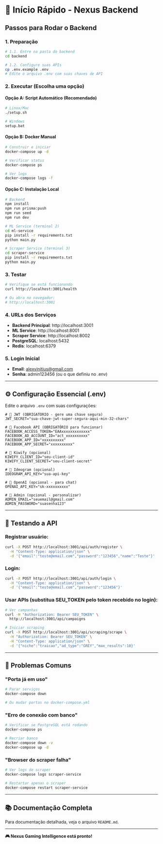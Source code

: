 # 🚀 Início Rápido - Nexus Backend

## Passos para Rodar o Backend

### 1. Preparação
```bash
# 1.1. Entre na pasta do backend
cd backend

# 1.2. Configure suas APIs
cp .env.example .env
# Edite o arquivo .env com suas chaves de API
```

### 2. Executar (Escolha uma opção)

#### Opção A: Script Automático (Recomendado)
```bash
# Linux/Mac
./setup.sh

# Windows
setup.bat
```

#### Opção B: Docker Manual
```bash
# Construir e iniciar
docker-compose up -d

# Verificar status
docker-compose ps

# Ver logs
docker-compose logs -f
```

#### Opção C: Instalação Local
```bash
# Backend
npm install
npm run prisma:push
npm run seed
npm run dev

# ML Service (terminal 2)
cd ml-service
pip install -r requirements.txt
python main.py

# Scraper Service (terminal 3)
cd scraper-service
pip install -r requirements.txt
python main.py
```

### 3. Testar
```bash
# Verifique se está funcionando
curl http://localhost:3001/health

# Ou abra no navegador:
# http://localhost:3001
```

### 4. URLs dos Serviços
- **Backend Principal**: http://localhost:3001
- **ML Service**: http://localhost:8001  
- **Scraper Service**: http://localhost:8002
- **PostgreSQL**: localhost:5432
- **Redis**: localhost:6379

### 5. Login Inicial
- **Email**: alexvinitius@gmail.com
- **Senha**: admin123456 (ou o que definiu no .env)

---

## ⚙️ Configuração Essencial (.env)

Edite o arquivo `.env` com suas configurações:

```env
# 🔑 JWT (OBRIGATÓRIO - gere uma chave segura)
JWT_SECRET="sua-chave-jwt-super-segura-aqui-min-32-chars"

# 📘 Facebook API (OBRIGATÓRIO para funcionar)
FACEBOOK_ACCESS_TOKEN="EAAxxxxxxxxxxxxx"
FACEBOOK_AD_ACCOUNT_ID="act_xxxxxxxxxx"
FACEBOOK_APP_ID="xxxxxxxxxx"
FACEBOOK_APP_SECRET="xxxxxxxxxx"

# 🥝 Kiwify (opcional)
KIWIFY_CLIENT_ID="seu-client-id"
KIWIFY_CLIENT_SECRET="seu-client-secret"

# 🎨 Ideogram (opcional)
IDEOGRAM_API_KEY="sua-api-key"

# 🤖 OpenAI (opcional - para chat)
OPENAI_API_KEY="sk-xxxxxxxxxx"

# 👤 Admin (opcional - personalizar)
ADMIN_EMAIL="seuemail@gmail.com"
ADMIN_PASSWORD="suasenha123"
```

---

## 🧪 Testando a API

### Registrar usuário:
```bash
curl -X POST http://localhost:3001/api/auth/register \
  -H "Content-Type: application/json" \
  -d '{"email":"teste@email.com","password":"123456","name":"Teste"}'
```

### Login:
```bash
curl -X POST http://localhost:3001/api/auth/login \
  -H "Content-Type: application/json" \
  -d '{"email":"teste@email.com","password":"123456"}'
```

### Usar APIs (substitua SEU_TOKEN pelo token recebido no login):
```bash
# Ver campanhas
curl -H "Authorization: Bearer SEU_TOKEN" \
  http://localhost:3001/api/campaigns

# Iniciar scraping
curl -X POST http://localhost:3001/api/scraping/scrape \
  -H "Authorization: Bearer SEU_TOKEN" \
  -H "Content-Type: application/json" \
  -d '{"niche":"traicao","ad_type":"GREY","max_results":10}'
```

---

## 🐛 Problemas Comuns

### "Porta já em uso"
```bash
# Parar serviços
docker-compose down

# Ou mudar portas no docker-compose.yml
```

### "Erro de conexão com banco"
```bash
# Verificar se PostgreSQL está rodando
docker-compose ps

# Recriar banco
docker-compose down -v
docker-compose up -d
```

### "Browser do scraper falha"
```bash
# Ver logs do scraper
docker-compose logs scraper-service

# Restartar apenas o scraper
docker-compose restart scraper-service
```

---

## 📚 Documentação Completa

Para documentação detalhada, veja o arquivo `README.md`.

---

**🎮 Nexus Gaming Intelligence está pronto!**
